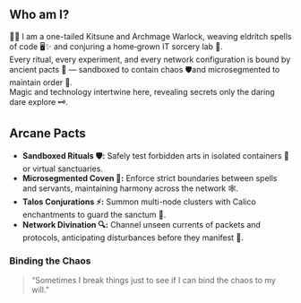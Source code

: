 ## Who am I?
🦊✨ I am a one-tailed Kitsune and Archmage Warlock, weaving eldritch spells of code 🖥️✨ and conjuring a home‑grown IT sorcery lab 🏰.  
Every ritual, every experiment, and every network configuration is bound by ancient pacts 📜 — sandboxed to contain chaos 🛡️and microsegmented to maintain order 🔮.  
Magic and technology intertwine here, revealing secrets only the daring dare explore 🗝️.  

## Arcane Pacts
- **Sandboxed Rituals 🛡️:** Safely test forbidden arts in isolated containers 🧪 or virtual sanctuaries.  
- **Microsegmented Coven 🔮:** Enforce strict boundaries between spells and servants, maintaining harmony across the network 🕸️.  
- **Talos Conjurations ⚡:** Summon multi-node clusters with Calico enchantments to guard the sanctum 🏰.  
- **Network Divination 🔍:** Channel unseen currents of packets and protocols, anticipating disturbances before they manifest 🌊.   

### Binding the Chaos

> “Sometimes I break things just to see if I can bind the chaos to my will.”

